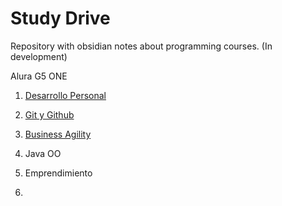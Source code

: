 # Study Drive
Repository with obsidian notes about programming courses. (In development)

Alura G5 ONE
1. [Desarrollo Personal](01_desarrollo_personal/desarrollo_personal.md)
2. [Git y Github](02_Git_y_github/git_github.md)
3. [Business Agility](03_business_agility/business_agility.md)
4. Java OO
	
5. Emprendimiento
6. 